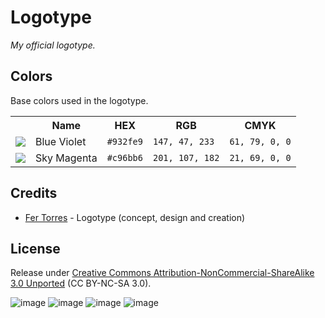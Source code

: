 # Logotype

*My official logotype.*

## Colors

Base colors used in the logotype.

<table>
  <tr>
    <th></th>
    <th>Name</th>
    <th>HEX</th>
    <th>RGB</th>
    <th>CMYK</th>
  </tr>
  <tr>
    <td><img src="http://placehold.it/40x40/932fe9/932fe9"></td>
    <td>Blue Violet</td>
    <td><code>#932fe9</code></td>
    <td><code>147, 47, 233</code></td>
    <td><code>61, 79, 0, 0</code></td>
  </tr>
  <tr>
    <td><img src="http://placehold.it/40x40/c96bb6/c96bb6"></td>
    <td>Sky Magenta</td>
    <td><code>#c96bb6</code></td>
    <td><code>201, 107, 182</code></td>
    <td><code>21, 69, 0, 0</code></td>
  </tr>
</table>

## Credits

* [Fer Torres](http://github.com/saufth) - Logotype (concept, design and creation)

## License

Release under [Creative Commons Attribution-NonCommercial-ShareAlike 3.0 Unported](http://creativecommons.org/licenses/by-nc-sa/3.0/) (CC BY-NC-SA 3.0).

![image](http://creativecommons.org/wp-content/themes/creativecommons.org/images/chooser_cc.png)
![image](http://creativecommons.org/wp-content/themes/creativecommons.org/images/chooser_by.png)
![image](http://creativecommons.org/wp-content/themes/creativecommons.org/images/chooser_nc.png)
![image](http://creativecommons.org/wp-content/themes/creativecommons.org/images/chooser_sa.png)
